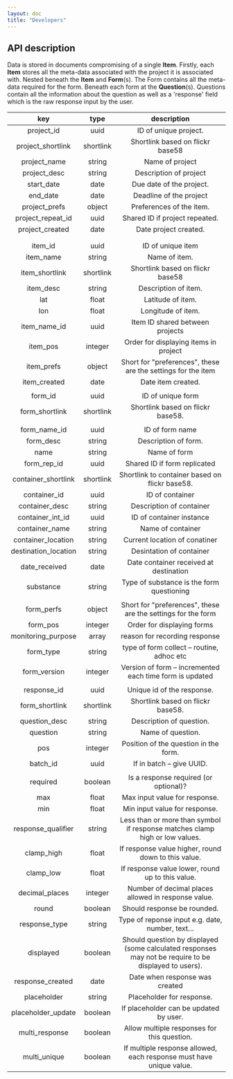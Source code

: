 ```yaml
---
layout: doc
title: "Developers"
---
```


## API description

Data is stored in documents compromising of a single **Item**. Firstly, each **Item** stores all the meta-data associated with the project it is associated with. Nested beneath the **Item** and **Form**(s). The Form contains all the meta-data required for the form. Beneath each form at the **Question**(s). Questions contain all the information about the question as well as a 'response' field which is the raw response input by the user.

**key**|**type**|**description**
:-----:|:-----:|:-----:
project\_id|uuid|ID of unique project.
project\_shortlink|shortlink|Shortlink based on flickr base58
project\_name|string|Name of project
project\_desc|string|Description of project
start\_date|date|Due date of the project.
end\_date|date|Deadline of the project
project\_prefs|object|Preferences of the item.
project\_repeat\_id|uuid|Shared ID if project repeated.
project\_created|date|Date project created.
 | |
 | |
item\_id|uuid|ID of unique item
item\_name|string|Name of item.
item\_shortlink|shortlink|Shortlink based on flickr base58
item\_desc|string|Description of item.
lat|float|Latitude of item.
lon|float|Longitude of item.
item\_name\_id|uuid|Item ID shared between projects
item\_pos|integer|Order for displaying items in project
item\_prefs|object|Short for "preferences", these are the settings for the item
item\_created|date|Date item created.
 | |
form\_id|uuid|ID of unique form
form\_shortlink|shortlink|Shortlink based on flickr base58.
 | |
form\_name\_id|uuid|ID of form name
form\_desc|string|Description of form.
name|string|Name of form
form\_rep\_id|uuid|Shared ID if form replicated
container\_shortlink|shortlink|Shortlink to container based on flickr base58.
container\_id|uuid|ID of container
container\_desc|string|Description of container
container\_int\_id|uuid|ID of container instance
container\_name|string|Name of container
container\_location|string|Current location of conatiner
destination\_location|string|Desintation of container
date\_received|date|Date container received at destination
substance|string|Type of substance is the form questioning
 | |
form\_perfs|object|Short for "preferences", these are the settings for the form
form\_pos|integer|Order for displaying forms
monitoring\_purpose|array|reason for recording response
form\_type|string|type of form collect – routine, adhoc etc
form\_version|integer|Version of form – incremented each time form is updated
 | |
response\_id|uuid|Unique id of the response.
form\_shortlink|shortlink|Shortlink based on flickr base58.
question\_desc|string|Description of question.
question|string|Name of question.
pos|integer|Position of the question in the form.
batch\_id|uuid|If in batch – give UUID.
 | |
required|boolean|Is a response required (or optional)?
max|float|Max input value for response.
min|float|Min input value for response.
response\_qualifier|string|Less than or more than symbol if response matches clamp high or low values.
clamp\_high|float|If response value higher, round down to this value.
clamp\_low|float|If response value lower, round up to this value.
decimal\_places|integer|Number of decimal places allowed in response value.
round|boolean|Should response be rounded.
response\_type|string|Type of reponse input e.g. date, number, text…
displayed|boolean|Should question by displayed (some calculated responses may not be require to be displayed to users).
response\_created|date|Date when response was created
placeholder|string|Placeholder for response.
placeholder\_update|boolean|If placeholder can be updated by user.
multi\_response|boolean|Allow multiple responses for this question.
multi\_unique|boolean|If multiple response allowed, each response must have unique value.
